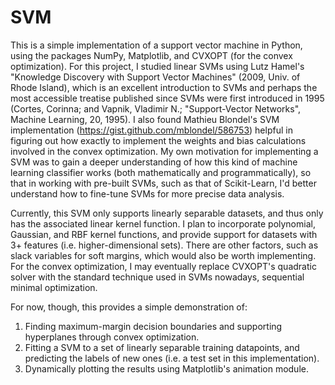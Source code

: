SVM
===

This is a simple implementation of a support vector machine in Python, using the packages NumPy, Matplotlib, and CVXOPT (for the convex optimization). For this project, I studied linear SVMs using Lutz Hamel's "Knowledge Discovery with Support Vector Machines" (2009, Univ. of Rhode Island), which is an excellent introduction to SVMs and perhaps the most accessible treatise published since SVMs were first introduced in 1995 (Cortes, Corinna; and Vapnik, Vladimir N.; "Support-Vector Networks", Machine Learning, 20, 1995). I also found Mathieu Blondel's SVM implementation (https://gist.github.com/mblondel/586753) helpful in figuring out how exactly to implement the weights and bias calculations involved in the convex optimization. My own motivation for implementing a SVM was to gain a deeper understanding of how this kind of machine learning classifier works (both mathematically and programmatically), so that in working with pre-built SVMs, such as that of Scikit-Learn, I'd better understand how to fine-tune SVMs for more precise data analysis.

Currently, this SVM only supports linearly separable datasets, and thus only has the associated linear kernel function. I plan to incorporate polynomial, Gaussian, and RBF kernel functions, and provide support for datasets with 3+ features (i.e. higher-dimensional sets). There are other factors, such as slack variables for soft margins, which would also be worth implementing. For the convex optimization, I may eventually replace CVXOPT's quadratic solver with the standard technique used in SVMs nowadays, sequential minimal optimization.

For now, though, this provides a simple demonstration of:

1) Finding maximum-margin decision boundaries and supporting hyperplanes through convex optimization.
2) Fitting a SVM to a set of linearly separable training datapoints, and predicting the labels of new ones (i.e. a test set in this implementation).
3) Dynamically plotting the results using Matplotlib's animation module.
